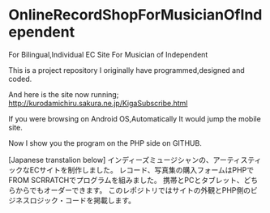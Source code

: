 # OnlineRecordShopForMusicianOfIndependent
For Bilingual,Individual EC Site For Musician of Independent

This is a project repository I originally have programmed,designed and coded.

And here is the site now running;
http://kurodamichiru.sakura.ne.jp/KigaSubscribe.html

If you were browsing on Android OS,Automatically It would jump the mobile site.

Now I show you the program on the PHP side on GITHUB.

[Japanese transtalion below]
インディーズミュージシャンの、アーティスティックなECサイトを制作しました。
レコード、写真集の購入フォームはPHPでFROM SCRRATCHでプログラムを組みました。
携帯とPCとタブレット、どちらからでもオーダーできます。
このレポジトリではサイトの外観とPHP側のビジネスロジック・コードを掲載します。

